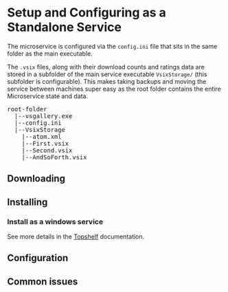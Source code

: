 # Setup and Configuring as a Standalone Service

The microservice is configured via the `config.ini` file that sits in the same folder as the main executable.

The `.vsix` files, along with their download counts and ratings data are stored in a subfolder of the main service executable `VsixStorage/` (this subfolder is configurable). This makes taking backups and moving the service between machines super easy as the root folder contains the entire Microservice state and data.

<pre>
root-folder
  |--vsgallery.exe
  |--config.ini
  |--VsixStorage
    |--atom.xml
    |--First.vsix
    |--Second.vsix
    |--AndSoForth.vsix
</pre>

## Downloading

## Installing

### Install as a windows service
See more details in the [Topshelf](https://github.com/Topshelf/Topshelf) documentation.

## Configuration

## Common issues
